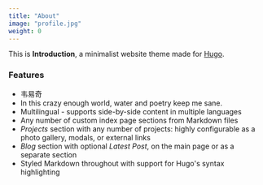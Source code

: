 ```yaml
---
title: "About"
image: "profile.jpg"
weight: 0
---
```


This is **Introduction**, a minimalist website theme made for [Hugo](https://gohugo.io).

### Features

* 韦易奇
* In this crazy enough world, water and poetry keep me sane. 
* Multilingual - supports side-by-side content in multiple languages
* Any number of custom index page sections from Markdown files
* _Projects_ section with any number of projects: highly configurable as a photo gallery, modals, or external links
* _Blog_ section with optional _Latest Post_, on the main page or as a separate section
* Styled Markdown throughout with support for Hugo's syntax highlighting